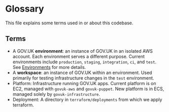# Glossary

This file explains some terms used in or about this codebase.

## Terms

* A GOV.UK **environment**: an instance of GOV.UK in an isolated AWS account.
  Each environment serves a different purpose. Current environments include
  `production`, `staging`, `integration`, `ci`, and `test`.
  See [Environments][] for more details.
* A **workspace**: an instance of GOV.UK within an environment. Used primarily
  for testing infrastructure changes in the `test` environment.
* Platform: Infrastructure running GOV.UK apps. Current platform is on EC2,
  managed with `govuk-aws` and `govuk-puppet`. New platform is in ECS, managed
  solely by `govuk-infrastructure`.
* Deployment: A directory in `terraform/deployments` from which we apply
  terraform.

[Environments]: https://docs.publishing.service.gov.uk/manual/environments.html
